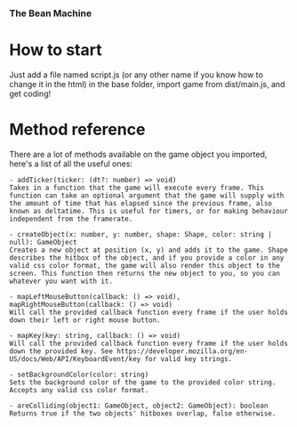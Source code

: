 ### The Bean Machine
# How to start
Just add a file named script.js (or any other name if you know how to change it in the html) in the base folder, import game from dist/main.js, and get coding!

# Method reference
There are a lot of methods available on the game object you imported, here's a list of all the useful ones:

    - addTicker(ticker: (dt?: number) => void)
    Takes in a function that the game will execute every frame. This function can take an optional argument that the game will supply with the amount of time that has elapsed since the previous frame, also known as deltatime. This is useful for timers, or for making behaviour independent from the framerate.

    - createObject(x: number, y: number, shape: Shape, color: string | null): GameObject
    Creates a new object at position (x, y) and adds it to the game. Shape describes the hitbox of the object, and if you provide a color in any valid css color format, the game will also render this object to the screen. This function then returns the new object to you, so you can whatever you want with it.

    - mapLeftMouseButton(callback: () => void), mapRightMouseButton(callback: () => void)
    Will call the provided callback function every frame if the user holds down their left or right mouse button.

    - mapKey(key: string, callback: () => void)
    Will call the provided callback function every frame if the user holds down the provided key. See https://developer.mozilla.org/en-US/docs/Web/API/KeyboardEvent/key for valid key strings.

    - setBackgroundColor(color: string)
    Sets the background color of the game to the provided color string. Accepts any valid css color format.

    - areColliding(object1: GameObject, object2: GameObject): boolean
    Returns true if the two objects' hitboxes overlap, false otherwise.